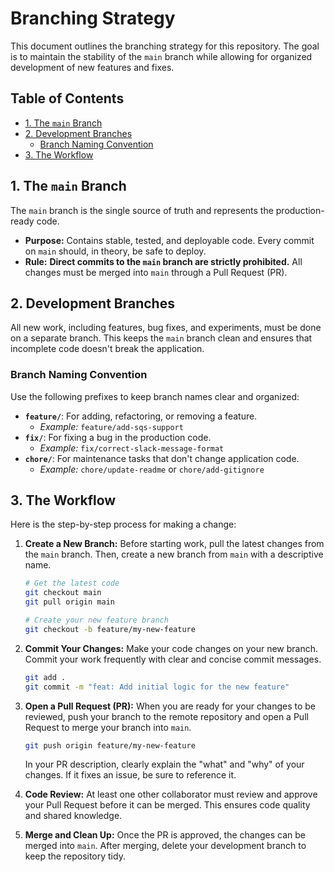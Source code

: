 # Branching Strategy

This document outlines the branching strategy for this repository. The goal is to maintain the stability of the `main` branch while allowing for organized development of new features and fixes.

## Table of Contents
- [1. The `main` Branch](#1-the-main-branch)
- [2. Development Branches](#2-development-branches)
  - [Branch Naming Convention](#branch-naming-convention)
- [3. The Workflow](#3-the-workflow)

## 1. The `main` Branch

The `main` branch is the single source of truth and represents the production-ready code.

* **Purpose:** Contains stable, tested, and deployable code. Every commit on `main` should, in theory, be safe to deploy.
* **Rule:** **Direct commits to the `main` branch are strictly prohibited.** All changes must be merged into `main` through a Pull Request (PR).

## 2. Development Branches

All new work, including features, bug fixes, and experiments, must be done on a separate branch. This keeps the `main` branch clean and ensures that incomplete code doesn't break the application.

### Branch Naming Convention

Use the following prefixes to keep branch names clear and organized:

* **`feature/`**: For adding, refactoring, or removing a feature.
    * *Example:* `feature/add-sqs-support`
* **`fix/`**: For fixing a bug in the production code.
    * *Example:* `fix/correct-slack-message-format`
* **`chore/`**: For maintenance tasks that don't change application code.
    * *Example:* `chore/update-readme` or `chore/add-gitignore`

## 3. The Workflow

Here is the step-by-step process for making a change:

1.  **Create a New Branch:**
    Before starting work, pull the latest changes from the `main` branch. Then, create a new branch from `main` with a descriptive name.
    ```bash
    # Get the latest code
    git checkout main
    git pull origin main

    # Create your new feature branch
    git checkout -b feature/my-new-feature
    ```

2.  **Commit Your Changes:**
    Make your code changes on your new branch. Commit your work frequently with clear and concise commit messages.
    ```bash
    git add .
    git commit -m "feat: Add initial logic for the new feature"
    ```

3.  **Open a Pull Request (PR):**
    When you are ready for your changes to be reviewed, push your branch to the remote repository and open a Pull Request to merge your branch into `main`.
    ```bash
    git push origin feature/my-new-feature
    ```
    In your PR description, clearly explain the "what" and "why" of your changes. If it fixes an issue, be sure to reference it.

4.  **Code Review:**
    At least one other collaborator must review and approve your Pull Request before it can be merged. This ensures code quality and shared knowledge.

5.  **Merge and Clean Up:**
    Once the PR is approved, the changes can be merged into `main`. After merging, delete your development branch to keep the repository tidy.
